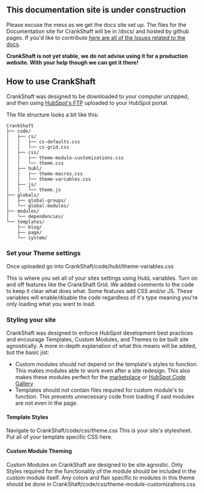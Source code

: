 ## This documentation site is under construction
Please excuse the mess as we get the docs site set up.
The files for the Documentation site for CrankShaft will be in /docs/ and hosted by github pages.
If you'd like to contribute [here are all of the Issues related to the docs](https://github.com/TheWebTech/CrankShaft/projects/2).

**CrankShaft is not yet stable, we do not advise using it for a production website. With your help though we can get it there!**


## How to use CrankShaft
CrankShaft was designed to be downloaded to your computer unzipped, and then using [HubSpot's FTP](https://designers.hubspot.com/docs/tools/hubspot-ftp) uploaded to your HubSpot portal. 

The file structure looks a bit like this:
```
CrankShaft
├── code/
│   ├── cs/
│   │   ├── cs-defaults.css
│   │   └── cs-grid.css
│   ├── css/
│   │   ├── theme-module-customizations.css
│   │   └── theme.css
│   ├── hubl/
│   │   ├── theme-macros.css
│   │   └── theme-variables.css
│   ├── js/
│   │   └── theme.js
├── globals/
│   ├── global-groups/
│   └── global-modules/
├── modules/
│   └── dependencies/
└── templates/
    ├── blog/
    ├── page/
    └── system/
```

### Set your Theme settings
Once uploaded go into CrankShaft/code/hubl/theme-variables.css 

This is where you set all of your sites settings using HubL variables. Turn on and off features like the CrankShaft Grid. We added comments to the code to keep it clear what does what. Some features add CSS and/or JS. These variables will enable/disable the code regardless of it's type meaning you're only loading what you want to load.

### Styling your site
CrankShaft was designed to enforce HubSpot development best practices and encourage Templates, Custom Modules, and Themes to be built site agnostically. A more in-depth explanation of what this means will be added, but the basic jist: 
* Custom modules should not depend on the template's styles to function. This makes modules able to work even after a site redesign. This also makes these modules perfect for the [marketplace](https://marketplace.hubspot.com/products) or [HubSpot Code Gallery](https://designers.hubspot.com/code-gallery)
* Templates should not contain files required for custom module's to function. This prevents unnecessary code from loading if said modules are not even in the page.

#### Template Styles
Navigate to CrankShaft/code/css/theme.css
This is your site's stylesheet. Put all of your template specific CSS here.

#### Custom Module Theming
Custom Modules on CrankShaft are designed to be site agnostic. Only Styles required for the functionality of the module should be included in the custom module itself. Any colors and flair specific to modules in this theme should be done in CrankShaft/code/css/theme-module-customizations.css
